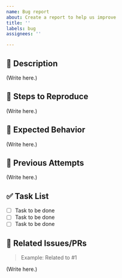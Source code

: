 ```yaml
---
name: Bug report
about: Create a report to help us improve
title: ''
labels: bug
assignees: ''

---
```


## 📝 Description

<!--
   Detail what the purpose of this issue is, what it aims to address.
   Example: "Fixing broken links on homepage..."
-->

(Write here.)

## 🚀 Steps to Reproduce

<!--
   If the issue is related to a bug or error, include steps to reproduce the issue here.
   Example: "1. Visit homepage. 2. Click on 'About Us' link. 3. Observe broken link..."
-->

(Write here.)

## 👀 Expected Behavior

<!--
   If the issue is related to a bug or error, describe the expected behavior.
   Example: "The 'About Us' link should direct users to the correct page..."
-->

(Write here.)

## 🤔 Previous Attempts

<!--
   If you have attempted to solve this issue before, describe what you have tried here.
   Example: "I have tried clearing my browser cache and cookies, but the issue still persists."
-->

(Write here.)

## ✅ Task List

- [ ] Task to be done
- [ ] Task to be done
- [ ] Task to be done

## 🔗 Related Issues/PRs

> Example: Related to #1

(Write here.)
